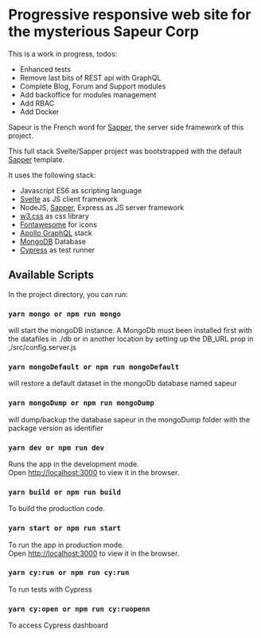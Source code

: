 # Progressive responsive web site for the mysterious Sapeur Corp

This is a work in progress, todos:
* Enhanced tests
* Remove last bits of REST api with GraphQL
* Complete Blog, Forum and Support modules
* Add backoffice for modules management
* Add RBAC
* Add Docker

Sapeur is the French word for [Sapper](https://en.wikipedia.org/wiki/Sapper), the server side framework of this project.

This full stack Svelte/Sapper project was bootstrapped with the default [Sapper](https://github.com/sveltejs/sapper) template.

It uses the following stack:
* Javascript ES6 as scripting language
* [Svelte](https://svelte.technology) as JS client framework
* NodeJS, [Sapper](https://sapper.svelte.technology), Express as JS server framework
* [w3.css](https://www.w3schools.com/w3css/4/w3.css) as css library
* [Fontawesome](https://www.fontawesome.com/) for icons
* [Apollo GraphQL](https://www.apollographql.com/) stack 
* [MongoDB](https://www.mongodb.com/) Database
* [Cypress](https://www.cypress.io/) as test runner

## Available Scripts

In the project directory, you can run:

### `yarn mongo or npm run mongo`

will start the mongoDB instance. A MongoDb must been installed first with the datafiles in ./db or in another location by setting up the DB_URL prop in ,/src/config.server.js

### `yarn mongoDefault or npm run mongoDefault`
will restore a default dataset in the mongoDb database named sapeur

### `yarn mongoDump or npm run mongoDump`
will dump/backup the database sapeur in the mongoDump folder with the package version as identifier

### `yarn dev or npm run dev`

Runs the app in the development mode.<br>
Open [http://localhost:3000](http://localhost:3000) to view it in the browser.

### `yarn build or npm run build`

To build the production code.

### `yarn start or npm run start`

To run the app in production mode.<br/>
Open [http://localhost:3000](http://localhost:3000) to view it in the browser.

### `yarn cy:run or npm run cy:run`

To run tests with Cypress

### `yarn cy:open or npm run cy:ruopenn`

To access Cypress dashboard

